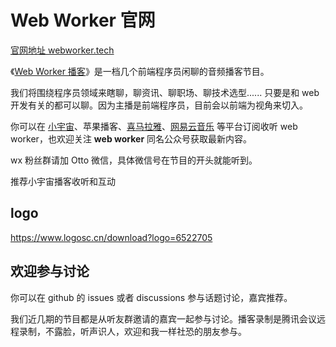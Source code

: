 # Web Worker 官网

[官网地址 webworker.tech](https://webworker.tech)

《[Web Worker 播客](https://www.xiaoyuzhoufm.com/podcast/613753ef23c82a9a1ccfdf35)》是一档几个前端程序员闲聊的音频播客节目。

我们将围绕程序员领域来瞎聊，聊资讯、聊职场、聊技术选型...... 只要是和 web 开发有关的都可以聊。因为主播是前端程序员，目前会以前端为视角来切入。

你可以在 [小宇宙](https://www.xiaoyuzhoufm.com/podcast/613753ef23c82a9a1ccfdf35)、苹果播客、[喜马拉雅](https://www.ximalaya.com/album/53240139)、[网易云音乐](https://music.163.com/#/djradio?id=967407168) 等平台订阅收听 web worker，也欢迎关注 **web worker** 同名公众号获取最新内容。

wx 粉丝群请加 Otto 微信，具体微信号在节目的开头就能听到。

推荐小宇宙播客收听和互动

## logo

https://www.logosc.cn/download?logo=6522705

## 欢迎参与讨论

你可以在 github 的 issues 或者 discussions 参与话题讨论，嘉宾推荐。

我们近几期的节目都是从听友群邀请的嘉宾一起参与讨论。播客录制是腾讯会议远程录制，不露脸，听声识人，欢迎和我一样社恐的朋友参与。
